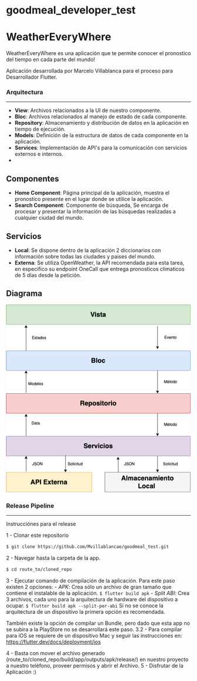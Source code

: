 # goodmeal_developer_test

# WeatherEveryWhere

WeatherEveryWhere es una aplicación que te permite conocer el pronostico del tiempo en cada parte del mundo!

Aplicación desarrollada por Marcelo Villablanca para el proceso para Desarrollador Flutter.

### Arquitectura
-------------
- **View**: Archivos relacionados a la UI de nuestro componente.
- **Bloc**: Archivos relacionados al manejo de estado de cada componente.
- **Repository**: Almacenamiento y distribución de datos en la aplicación en tiempo de ejecución.
- **Models**: Definición de la estructura de datos de cada componente en la aplicación.
- **Services**: Implementación de API's para la comunicación con servicios externos e internos.
- 
## Componentes
- **Home Component**: Página principal de la aplicación, muestra el pronostico presente en el lugar donde se utilice la aplicación.
- **Search Component**: Componente de búsqueda, Se encarga de procesar y presentar la información de las búsquedas realizadas a cualquier ciudad del mundo.

## Servicios
- **Local**: Se dispone dentro de la aplicación 2 diccionarios con información sobre todas las ciudades y paises del mundo.
- **Externa**: Se utiliza OpenWeather, la API recomendada para esta tarea, en especifico su endpoint OneCall que entrega pronosticos climaticos de 5 días desde la petición.

## Diagrama
![alt text](https://github.com/Mvillablancae/goodmeal_test/blob/development/assets/design/diagramaArq.png?raw=true)

### Release Pipeline
-------------

Instrucciónes para el release

1 - Clonar este repositorio 
```sh
$ git clone https://github.com/Mvillablancae/goodmeal_test.git
```
2 - Navegar hasta la carpeta de la app.
```sh
$ cd route_to/cloned_repo
```
3 - Ejecutar comando de compilación de la aplicación.
    Para este paso existen 2 opciones:
        - *APK*: Crea sólo un archivo de gran tamaño que contiene el instalable de la aplicación.
        ```
        $ flutter build apk
        ```
        - *Split ABI*: Crea 3 archivos, cada uno para la arquitectura de hardware del dispositivo a ocupar.
        ```
        $ flutter build apk --split-per-abi
        ```
    Si no se conoce la arquitectura de un dispositivo la primera opción es recomendada.

También existe la opción de compilar un Bundle, pero dado que esta app no se subira a la PlayStore no se desarrollará este paso.
3.2 - Para compilar para iOS se requiere de un dispositivo Mac y seguir las instrucciones en: https://flutter.dev/docs/deployment/ios

4 - Basta con mover el archivo generado (route_to/cloned_repo/build/app/outputs/apk/release/) en nuestro proyecto a nuestro teléfono, proveer permisos y abrir el Archivo.
5 - Disfrutar de la Aplicación :)



